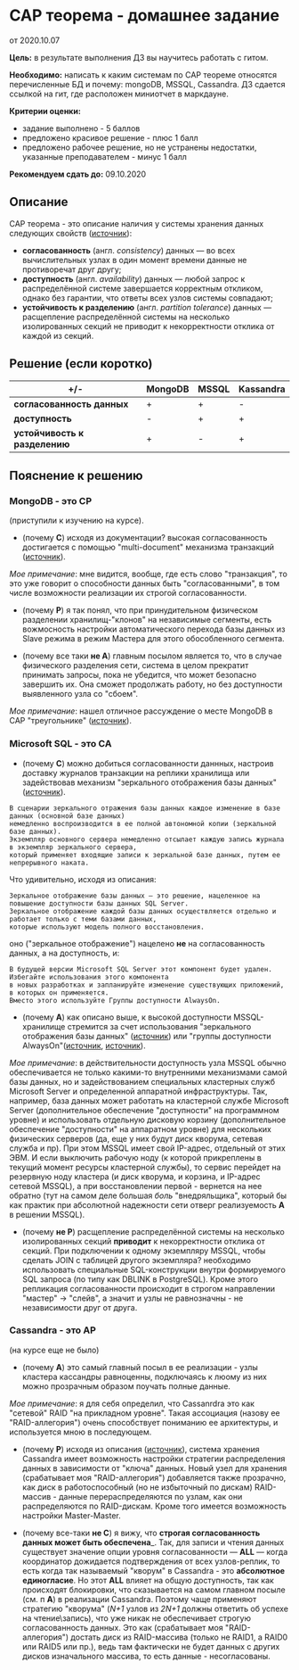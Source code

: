 # CAP теорема - домашнее задание

от 2020.10.07

__Цель:__ в результате выполнения ДЗ вы научитесь работать с гитом.

__Необходимо:__ написать к каким системам по CAP теореме относятся перечисленные БД и почему: mongoDB, MSSQL, Cassandra. ДЗ сдается ссылкой на гит, где расположен миниотчет в маркдауне.

__Критерии оценки:__

- задание выполнено - 5 баллов
- предложено красивое решение - плюс 1 балл
- предложено рабочее решение, но не устранены недостатки, указанные преподавателем - минус 1 балл

__Рекомендуем сдать до:__ 09.10.2020

## Описание

CAP теорема - это описание наличия у системы хранения данных следующих свойств ([источник](https://ru.wikipedia.org/wiki/Теорема_CAP)):

* __согласованность__ (англ. _consistency_) данных — во всех вычислительных узлах в один момент времени данные не противоречат друг другу;
* __доступность__ (англ. _availability_) данных  — любой запрос к распределённой системе завершается корректным откликом, однако без гарантии, что ответы всех узлов системы совпадают;
* __устойчивость к разделению__ (англ. _partition tolerance_) данных — расщепление распределённой системы на несколько изолированных секций не приводит к некорректности отклика от каждой из секций.


## Решение (если коротко)


+/- | MongoDB | MSSQL | Kassandra
------------ | -------------| -------------| -------------
__согласованность данных__ | + | + | -
__доступность__ | - | + | +
__устойчивость к разделению__ | + | - | + | 


## Пояснение к решению

### MongoDB - это CP

(приступили к изучению на курсе). 

- (почему __C__) исходя из документации? высокая согласованность достигается с помощью "multi-document" механизма транзакций ([источник](https://www.mongodb.com/blog/post/multi-document-transactions)). 

_Мое примечание_: мне видится, вообще, где есть слово "транзакция", то это уже говорит о способности данных быть "согласованными", в том числе возможности реализации их строгой согласованности.

- (почему __P__) я так понял, что при принудительном физическом разделении хранилищ-"клонов" на независимые сегменты, есть вожмосность настройки автоматического перехода базы данных из Slave режима в режим Мастера для этого обособленного сегмента.  

- (почему все таки __не A__) главным посылом является то, что в случае физического разделения сети, система в целом прекратит принимать запросы, пока не убедится, что может безопасно завершить их. Она сможет продолжать работу, но без доступности выявленного узла со "сбоем".

_Мое примечание_: нашел отличное рассуждение о месте MongoDB в CAP "треугольнике" ([источник](https://stackoverflow.com/a/44440201)).

### Microsoft SQL - это CA

- (почему __C__) можно добиться согласованности даннных, настроив доставку журналов транзакции на реплики хранилища или задействовав механизм "зеркального отображения базы данных" ([источник](https://docs.microsoft.com/ru-ru/sql/database-engine/database-mirroring/database-mirroring-sql-server?view=sql-server-ver15)).

```text
В сценарии зеркального отражения базы данных каждое изменение в базе данных (основной базе данных) 
немедленно воспроизводится в ее полной автономной копии (зеркальной базе данных). 
Экземпляр основного сервера немедленно отсылает каждую запись журнала в экземпляр зеркального сервера, 
который применяет входящие записи к зеркальной базе данных, путем ее непрерывного наката. 
```

Что удивительно, исходя из описания:

```text
Зеркальное отображение базы данных — это решение, нацеленное на повышение доступности базы данных SQL Server. 
Зеркальное отображение каждой базы данных осуществляется отдельно и работает только с теми базами данных, 
которые используют модель полного восстановления.
```

оно ("зеркальное отображение") нацелено __не__ на согласованность данных, а на доступность, и:

```text
В будущей версии Microsoft SQL Server этот компонент будет удален. Избегайте использования этого компонента 
в новых разработках и запланируйте изменение существующих приложений, в которых он применяется. 
Вместо этого используйте Группы доступности AlwaysOn.
```

- (почему __A__) как описано выше, к высокой доступности MSSQL-хранилище стремится за счет использования "зеркального отображения базы данных" ([источник](https://docs.microsoft.com/ru-ru/sql/database-engine/database-mirroring/database-mirroring-sql-server?view=sql-server-ver15)) или "группы доступности AlwaysOn"([источник](https://docs.microsoft.com/ru-ru/sql/database-engine/availability-groups/windows/overview-of-always-on-availability-groups-sql-server?view=sql-server-ver15), [источник](https://docs.microsoft.com/ru-ru/sql/database-engine/availability-groups/windows/always-on-availability-groups-sql-server?view=sql-server-ver15)). 

_Мое примечание_: в действительности доступность узла MSSQL обычно обеспечивается не только какими-то внутренними механизмами самой базы данных, но и задействованием специальных кластерных служб Microsoft Server и определенной аппаратной инфраструктуры. Так, например, база данных может работать на кластерной службе Microsoft Server (дополнительное обеспечение "доступности" на программном уровне) и использовать отдельную дисковую корзину (дополнительное обеспечение "доступности" на аппаратном уровне) для нескольких физических серверов (да, еще у них будут диск кворума, сетевая служба и пр). При этом MSSQL имеет свой IP-адрес, отдельный от этих ЭВМ. И если выключить рабочую ноду (к которой прикреплены в текущий момент ресурсы кластерной службы), то сервис перейдет на резервную ноду кластера (и диск кворума, и корзина, и IP-адрес сетевой MSSQL), а при восстановлении первой - вернется на нее обратно (тут на самом деле большая _боль_ "внедряльщика", который бы как практик при абсолютной надежности сети отверг реализуемость __A__ в решении MSSQL).  

- (почему __не P__) расщепление распределённой системы на несколько изолированных секций __приводит__ к некорректности отклика от секций. При подключении к одному экземпляру MSSQL, чтобы сделать JOIN с таблицей другого экземпляра? необходимо использовать специальные SQL-конструкции внутри формируемого SQL запроса (по типу как DBLINK в PostgreSQL). Кроме этого репликация согласованности происходит в строгом направлении "мастер" -> "слейв", а значит и узлы не равнозначны - не независимости друг от друга.

### Cassandra - это AP

(на курсе еще не было) 

- (почему __A__) это самый главный посыл в ее реализации - узлы кластера кассандры равноценны, подключаясь к люому из них можно прозрачным образом поучать полные данные. 

_Мое примечание_: я для себя определил, что Cassanrdra это как "сетевой" RAID "на прикладном уровне". Такая ассоциация (назову ее "RAID-аллегория") очень способствует пониманию ее архитектуры, и используется мною в последующем.

- (почему __P__) исходя из описания ([источник](https://habr.com/ru/post/155115/)), система хранения Cassandra имеет возможность настройки стратегии распределения данных в зависимости от "ключа" данных. Новый узел для хранения (срабатывает моя "RAID-аллегория") добавляется также прозрачно, как диск в работоспособный (но не избыточный по дискам) RAID-массив - данные перераспределяются по узлам, как они распределяются по RAID-дискам. Кроме того имеется возможность настройки Master-Master.

- (почему все-таки __не C__) я вижу, что __строгая согласованность данных может быть обеспечена___. Так, для записи и чтения данных существует значение опции уровня согласованности — __ALL__ — когда координатор дожидается подтверждения от всех узлов-реплик, то есть когда так называемый "кворум" в Cassandra - это __абсолютное единогласие__. Но этот __ALL__ влияет на общую доступность, так как происходят блокировки, что сказывается на самом главном посыле (см. п __A__) в реализации Cassandra. Поэтому чаще применяют стратегию "кворума" (_N+1_ узлов из _2N+1_ должны ответить об успехе на чтение\запись), что уже никак не обеспечивает строгую согласованность данных. Это как (срабатывает моя "RAID-аллегория") достать диск из RAID-массива (только не RAID1, а RAID0 или RAID5 или пр.), ведь там фактически не будет данных с других дисков изначального массива, то есть данные - несогласованы.

## 
